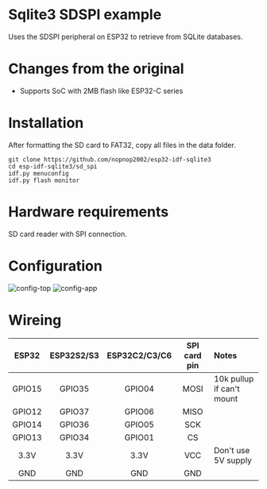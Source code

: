 # Sqlite3 SDSPI example

Uses the SDSPI peripheral on ESP32 to retrieve from SQLite databases.

# Changes from the original   
- Supports SoC with 2MB flash like ESP32-C series   

# Installation
After formatting the SD card to FAT32, copy all files in the data folder.   
```
git clone https://github.com/nopnop2002/esp32-idf-sqlite3
cd esp-idf-sqlite3/sd_spi
idf.py menuconfig
idf.py flash monitor
```
# Hardware requirements   
SD card reader with SPI connection.

# Configuration
![config-top](https://github.com/nopnop2002/esp32-idf-sqlite3/assets/6020549/d6287f8e-c552-4aad-bb52-e625a3a1c455)
![config-app](https://github.com/nopnop2002/esp32-idf-sqlite3/assets/6020549/5396f067-f2b2-44ae-8c06-ae79cf5ca2e7)

# Wireing
|ESP32|ESP32S2/S3|ESP32C2/C3/C6|SPI card pin|Notes|
|:-:|:-:|:-:|:-:|:--|
|GPIO15|GPIO35|GPIO04|MOSI|10k pullup if can't mount|
|GPIO12|GPIO37|GPIO06|MISO||
|GPIO14|GPIO36|GPIO05|SCK||
|GPIO13|GPIO34|GPIO01|CS|||
|3.3V|3.3V|3.3V|VCC|Don't use 5V supply|
|GND|GND|GND|GND||
